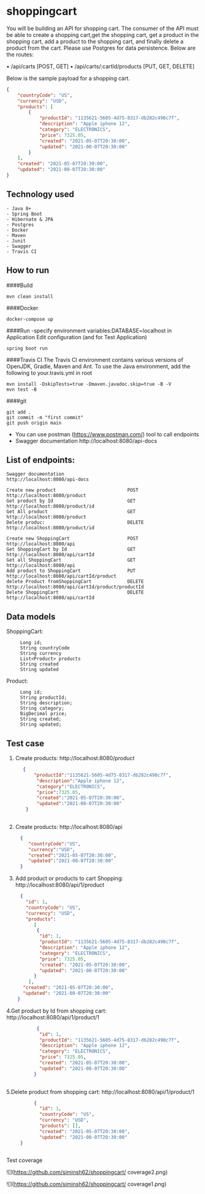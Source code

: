 # shoppingcart
You will be building an API for shopping cart. The consumer of the API must be able to create a shopping cart,get the shopping cart, get a product in the shopping cart,
add a product to the shopping cart, and finally delete a product from the cart. Please use Postgres for data persistence. Below are the routes:

 • /api/carts [POST, GET] 
• /api/carts/:cartId/products [PUT, GET, DELETE] 

Below is the sample payload for a shopping cart.

```json
{
    "countryCode": "US",
    "currency": "USD",
    "products": [
        {
            "productId": "1135621-5605-4d75-8317-db282c498c7f",
            "description": "Apple iphone 12",
            "category": "ELECTRONICS",
            "price": 7325.05,
            "created": "2021-05-07T20:30:00",
            "updated": "2021-08-07T20:30:00"
        }
    ],
    "created": "2021-05-07T20:30:00",
    "updated": "2021-08-07T20:30:00"
}
```

## Technology used
```
- Java 8+ 
- Spring Boot 
- Hibernate & JPA
- Postgres 
- Docker 
- Maven 
- Junit
- Swagger 
- Travis CI 
```
## How to run
####Build
```
mvn clean install 
```
####Docker
```
docker-compose up 
```
####Run 
-specify environment variables:DATABASE=localhost in Application Edit configuration
(and for Test Application)
```
spring boot run 
```
####Travis CI 
The Travis CI environment contains various versions of OpenJDK, Gradle, Maven and Ant.
To use the Java environment, add the following to your.travis.yml in root
```
mvn install -DskipTests=true -Dmaven.javadoc.skip=true -B -V
mvn test -B
```
####git
```
git add .
git commit -m "first commit"
git push origin main
```

- You can use postman (https://www.postman.com/) tool to call endpoints
- Swagger documentation    http://localhost:8080/api-docs
## List of endpoints:
```
Swagger documentation                                  http://localhost:8080/api-docs

Create new product                          POST        http://localhost:8080/product
Get product by Id                           GET         http://localhost:8080/product/id
Get All product                             GET         http://localhost:8080/product
Delete produc:                              DELETE      http://localhost:8080/product/id

Create new ShoppingCart                     POST        http://localhost:8080/api
Get ShoppingCart by Id                      GET         http://localhost:8080/api/cartId
Get all ShoppingCart                        GET         http://localhost:8080/api
Add product to ShoppingCart                 PUT         http://localhost:8080/api/cartId/product
delete Product fromShoppingCart             DELETE      http://localhost:8080/api/cartId/product/productId
Delete ShoppingCart                         DELETE      http://localhost:8080/api/cartId
```
## Data models

ShoppingCart:

```
     Long id;
     String countryCode
     String currency
     List<Product> products
     String created
     String updated

```
Product:

```
     Long id;
     String productId;
     String description;
     String category;
     BigDecimal price;
     String created;
     String updated;

```
## Test case

1. Create products: http://localhost:8080/product

```json
      {
          "productId":"1135621-5605-4d75-8317-db282c498c7f",
           "description":"Apple iphone 12",
           "category":"ELECTRONICS",
           "price":7325.05,
           "created":"2021-05-07T20:30:00",
           "updated":"2021-08-07T20:30:00"
       }
   

```
2. Create products: http://localhost:8080/api

```json
     {
        "countryCode":"US",
        "currency":"USD",
        "created":"2021-05-07T20:30:00",
        "updated":"2021-08-07T20:30:00"
     }

```
3. Add product or products to cart Shopping: http://localhost:8080/api/1/product

```json
     {
       "id": 1,
       "countryCode": "US",
       "currency": "USD",
       "products":
          [
           {
            "id": 1,
            "productId": "1135621-5605-4d75-8317-db282c498c7f",
            "description": "Apple iphone 12",
            "category": "ELECTRONICS",
            "price": 7325.05,
            "created": "2021-05-07T20:30:00",
            "updated": "2021-08-07T20:30:00"
          }
        ],
      "created": "2021-05-07T20:30:00",
      "updated": "2021-08-07T20:30:00"
    }
```
4.Get product by Id from shopping cart: http://localhost:8080/api/1/product/1
```json
           {
            "id": 1,
            "productId": "1135621-5605-4d75-8317-db282c498c7f",
            "description": "Apple iphone 12",
            "category": "ELECTRONICS",
            "price": 7325.05,
            "created": "2021-05-07T20:30:00",
            "updated": "2021-08-07T20:30:00"
          }
        
```
5.Delete product from shopping cart: http://localhost:8080/api/1/product/1
```json
          {
            "id": 1,
            "countryCode": "US",
            "currency": "USD",
            "products": [],
            "created": "2021-05-07T20:30:00",
            "updated": "2021-08-07T20:30:00"
     }
        
```
Test coverage

![](https://github.com/siminsh62/shoppingcart/
coverage2.png)

![](https://github.com/siminsh62/shoppingcart/
coverage1.png)